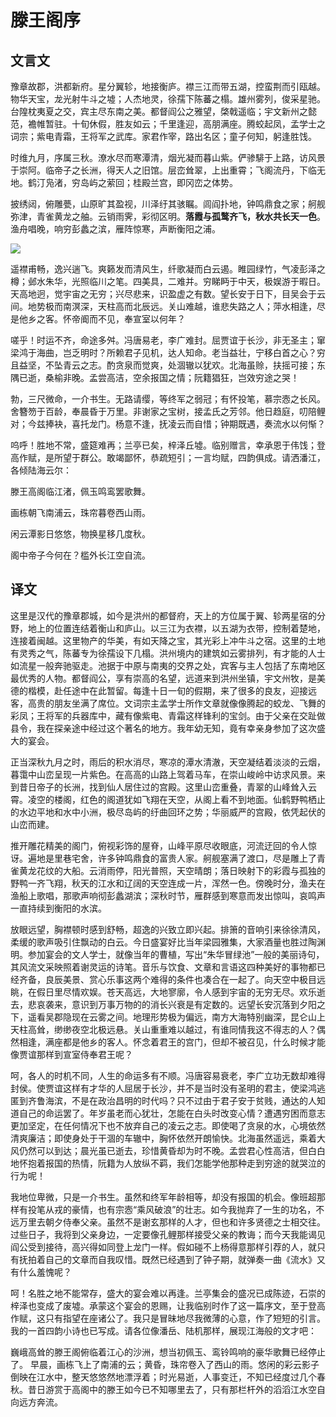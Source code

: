 # 滕王阁序

## 文言文

豫章故郡，洪都新府。星分翼轸，地接衡庐。襟三江而带五湖，控蛮荆而引瓯越。物华天宝，龙光射牛斗之墟；人杰地灵，徐孺下陈蕃之榻。雄州雾列，俊采星驰。台隍枕夷夏之交，宾主尽东南之美。都督阎公之雅望，棨戟遥临；宇文新州之懿范，襜帷暂驻。十旬休假，胜友如云；千里逢迎，高朋满座。腾蛟起凤，孟学士之词宗；紫电青霜，王将军之武库。家君作宰，路出名区；童子何知，躬逢胜饯。

时维九月，序属三秋。潦水尽而寒潭清，烟光凝而暮山紫。俨骖騑于上路，访风景于崇阿。临帝子之长洲，得天人之旧馆。层峦耸翠，上出重霄；飞阁流丹，下临无地。鹤汀凫渚，穷岛屿之萦回；桂殿兰宫，即冈峦之体势。

披绣闼，俯雕甍，山原旷其盈视，川泽纡其骇瞩。闾阎扑地，钟鸣鼎食之家；舸舰弥津，青雀黄龙之舳。云销雨霁，彩彻区明。**落霞与孤鹜齐飞，秋水共长天一色**。渔舟唱晚，响穷彭蠡之滨，雁阵惊寒，声断衡阳之浦。

![](http://www.gov.cn/xinwen/2022-10/14/5718372/images/d47de991ef8447a9b17892b5c282e64e.JPG)

遥襟甫畅，逸兴遄飞。爽籁发而清风生，纤歌凝而白云遏。睢园绿竹，气凌彭泽之樽；邺水朱华，光照临川之笔。四美具，二难并。穷睇眄于中天，极娱游于暇日。天高地迥，觉宇宙之无穷；兴尽悲来，识盈虚之有数。望长安于日下，目吴会于云间。地势极而南溟深，天柱高而北辰远。关山难越，谁悲失路之人；萍水相逢，尽是他乡之客。怀帝阍而不见，奉宣室以何年？

嗟乎！时运不齐，命途多舛。冯唐易老，李广难封。屈贾谊于长沙，非无圣主；窜梁鸿于海曲，岂乏明时？所赖君子见机，达人知命。老当益壮，宁移白首之心？穷且益坚，不坠青云之志。酌贪泉而觉爽，处涸辙以犹欢。北海虽赊，扶摇可接；东隅已逝，桑榆非晚。孟尝高洁，空余报国之情；阮籍猖狂，岂效穷途之哭！

勃，三尺微命，一介书生。无路请缨，等终军之弱冠；有怀投笔，慕宗悫之长风。舍簪笏于百龄，奉晨昏于万里。非谢家之宝树，接孟氏之芳邻。他日趋庭，叨陪鲤对；今兹捧袂，喜托龙门。杨意不逢，抚凌云而自惜；钟期既遇，奏流水以何惭？

呜呼！胜地不常，盛筵难再；兰亭已矣，梓泽丘墟。临别赠言，幸承恩于伟饯；登高作赋，是所望于群公。敢竭鄙怀，恭疏短引；一言均赋，四韵俱成。请洒潘江，各倾陆海云尔：

滕王高阁临江渚，佩玉鸣鸾罢歌舞。

画栋朝飞南浦云，珠帘暮卷西山雨。

闲云潭影日悠悠，物换星移几度秋。

阁中帝子今何在？槛外长江空自流。

## 译文

这里是汉代的豫章郡城，如今是洪州的都督府，天上的方位属于翼、轸两星宿的分野，地上的位置连结着衡山和庐山。以三江为衣襟，以五湖为衣带，控制着楚地，连接着闽越。这里物产的华美，有如天降之宝，其光彩上冲牛斗之宿。这里的土地有灵秀之气，陈蕃专为徐孺设下几榻。洪州境内的建筑如云雾排列，有才能的人士如流星一般奔驰驱走。池据于中原与南夷的交界之处，宾客与主人包括了东南地区最优秀的人物。都督阎公，享有崇高的名望，远道来到洪州坐镇，宇文州牧，是美德的楷模，赴任途中在此暂留。每逢十日一旬的假期，来了很多的良友，迎接远客，高贵的朋友坐满了席位。文词宗主孟学士所作文章就像像腾起的蛟龙、飞舞的彩凤；王将军的兵器库中，藏有像紫电、青霜这样锋利的宝剑。由于父亲在交趾做县令，我在探亲途中经过这个著名的地方。我年幼无知，竟有幸亲身参加了这次盛大的宴会。

正当深秋九月之时，雨后的积水消尽，寒凉的潭水清澈，天空凝结着淡淡的云烟，暮霭中山峦呈现一片紫色。在高高的山路上驾着马车，在崇山峻岭中访求风景。来到昔日帝子的长洲，找到仙人居住过的宫殿。这里山峦重叠，青翠的山峰耸入云霄。凌空的楼阁，红色的阁道犹如飞翔在天空，从阁上看不到地面。仙鹤野鸭栖止的水边平地和水中小洲，极尽岛屿的纡曲回环之势；华丽威严的宫殿，依凭起伏的山峦而建。

推开雕花精美的阁门，俯视彩饰的屋脊，山峰平原尽收眼底，河流迂回的令人惊讶。遍地是里巷宅舍，许多钟鸣鼎食的富贵人家。舸舰塞满了渡口，尽是雕上了青雀黄龙花纹的大船。云消雨停，阳光普照，天空晴朗；落日映射下的彩霞与孤独的野鸭一齐飞翔，秋天的江水和辽阔的天空连成一片，浑然一色。傍晚时分，渔夫在渔船上歌唱，那歌声响彻彭蠡湖滨；深秋时节，雁群感到寒意而发出惊叫，哀鸣声一直持续到衡阳的水滨。

放眼远望，胸襟顿时感到舒畅，超逸的兴致立即兴起。排箫的音响引来徐徐清风，柔缓的歌声吸引住飘动的白云。今日盛宴好比当年梁园雅集，大家酒量也胜过陶渊明。参加宴会的文人学士，就像当年的曹植，写出“朱华冒绿池”一般的美丽诗句，其风流文采映照着谢灵运的诗笔。音乐与饮食、文章和言语这四种美好的事物都已经齐备，良辰美景、赏心乐事这两个难得的条件也凑合在一起了。向天空中极目远眺，在假日里尽情欢娱。苍天高远，大地寥廓，令人感到宇宙的无穷无尽。欢乐逝去，悲哀袭来，意识到万事万物的的消长兴衰是有定数的。远望长安沉落到夕阳之下，遥看吴郡隐现在云雾之间。地理形势极为偏远，南方大海特别幽深，昆仑山上天柱高耸，缈缈夜空北极远悬。关山重重难以越过，有谁同情我这不得志的人？偶然相逢，满座都是他乡的客人。怀念着君王的宫门，但却不被召见，什么时候才能像贾谊那样到宣室侍奉君王呢？

呵，各人的时机不同，人生的命运多有不顺。冯唐容易衰老，李广立功无数却难得封侯。使贾谊这样有才华的人屈居于长沙，并不是当时没有圣明的君主，使梁鸿逃匿到齐鲁海滨，不是在政治昌明的时代吗？只不过由于君子安于贫贱，通达的人知道自己的命运罢了。年岁虽老而心犹壮，怎能在白头时改变心情？遭遇穷困而意志更加坚定，在任何情况下也不放弃自己的凌云之志。即使喝了贪泉的水，心境依然清爽廉洁；即使身处于干涸的车辙中，胸怀依然开朗愉快。北海虽然遥远，乘着大风仍然可以到达；晨光虽已逝去，珍惜黄昏却为时不晚。孟尝君心性高洁，但白白地怀抱着报国的热情，阮籍为人放纵不羁，我们怎能学他那种走到穷途的就哭泣的行为呢！

我地位卑微，只是一介书生。虽然和终军年龄相等，却没有报国的机会。像班超那样有投笔从戎的豪情，也有宗悫“乘风破浪”的壮志。如今我抛弃了一生的功名，不远万里去朝夕侍奉父亲。虽然不是谢玄那样的人才，但也和许多贤德之士相交往。过些日子，我将到父亲身边，一定要像孔鲤那样接受父亲的教诲；而今天我能谒见阎公受到接待，高兴得如同登上龙门一样。假如碰不上杨得意那样引荐的人，就只有抚拍着自己的文章而自我叹惜。既然已经遇到了钟子期，就弹奏一曲《流水》又有什么羞愧呢？

呵！名胜之地不能常存，盛大的宴会难以再逢。兰亭集会的盛况已成陈迹，石崇的梓泽也变成了废墟。承蒙这个宴会的恩赐，让我临别时作了这一篇序文，至于登高作赋，这只有指望在座诸公了。我只是冒昧地尽我微薄的心意，作了短短的引言。我的一首四韵小诗也已写成。请各位像潘岳、陆机那样，展现江海般的文才吧：

巍峨高耸的滕王阁俯临着江心的沙洲，想当初佩玉、鸾铃鸣响的豪华歌舞已经停止了。 早晨，画栋飞上了南浦的云；黄昏，珠帘卷入了西山的雨。悠闲的彩云影子倒映在江水中，整天悠悠然地漂浮着；时光易逝，人事变迁，不知已经度过几个春秋。昔日游赏于高阁中的滕王如今已不知哪里去了，只有那栏杆外的滔滔江水空自向远方奔流。